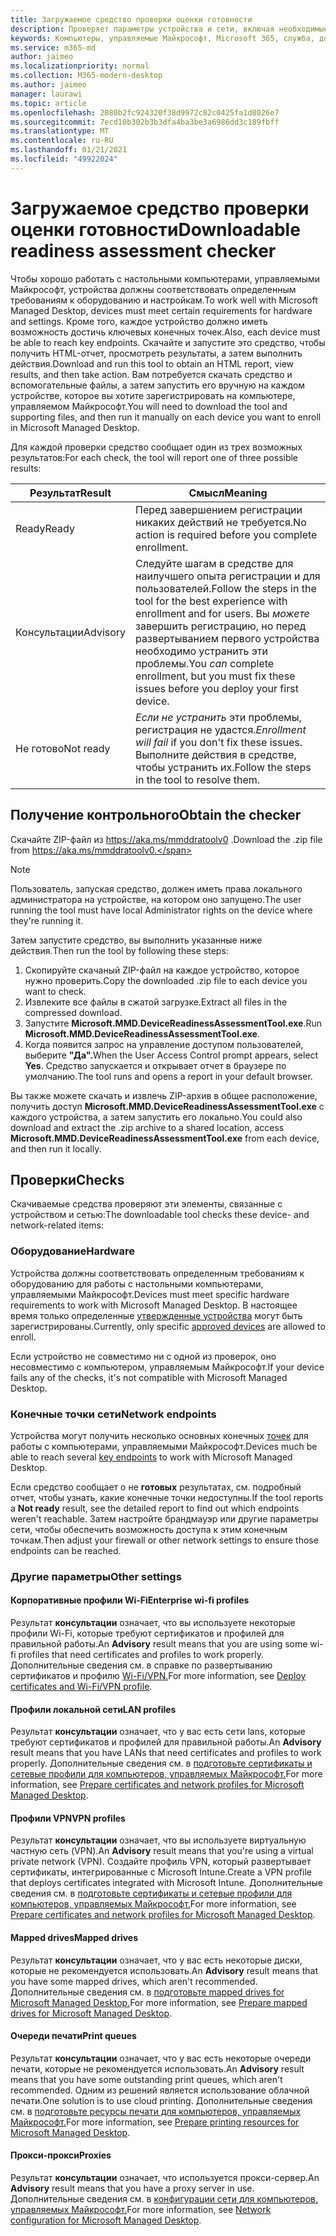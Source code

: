 ```yaml
---
title: Загружаемое средство проверки оценки готовности
description: Проверяет параметры устройства и сети, включая необходимые конечные точки
keywords: Компьютеры, управляемые Майкрософт, Microsoft 365, служба, документация
ms.service: m365-md
author: jaimeo
ms.localizationpriority: normal
ms.collection: M365-modern-desktop
ms.author: jaimeo
manager: laurawi
ms.topic: article
ms.openlocfilehash: 2080b2fc924320f38d9972c82c0425fa1d8026e7
ms.sourcegitcommit: 7ecd10b302b3b3dfa4ba3be3a6986dd3c189fbff
ms.translationtype: MT
ms.contentlocale: ru-RU
ms.lasthandoff: 01/21/2021
ms.locfileid: "49922024"
---
```

# <a name="downloadable-readiness-assessment-checker"></a><span data-ttu-id="6ac84-104">Загружаемое средство проверки оценки готовности</span><span class="sxs-lookup"><span data-stu-id="6ac84-104">Downloadable readiness assessment checker</span></span>

<span data-ttu-id="6ac84-105">Чтобы хорошо работать с настольными компьютерами, управляемыми Майкрософт, устройства должны соответствовать определенным требованиям к оборудованию и настройкам.</span><span class="sxs-lookup"><span data-stu-id="6ac84-105">To work well with Microsoft Managed Desktop, devices must meet certain requirements for hardware and settings.</span></span> <span data-ttu-id="6ac84-106">Кроме того, каждое устройство должно иметь возможность достичь ключевых конечных точек.</span><span class="sxs-lookup"><span data-stu-id="6ac84-106">Also, each device must be able to reach key endpoints.</span></span> <span data-ttu-id="6ac84-107">Скачайте и запустите это средство, чтобы получить HTML-отчет, просмотреть результаты, а затем выполнить действия.</span><span class="sxs-lookup"><span data-stu-id="6ac84-107">Download and run this tool to obtain an HTML report, view results, and then take action.</span></span> <span data-ttu-id="6ac84-108">Вам потребуется скачать средство и вспомогательные файлы, а затем запустить его вручную на каждом устройстве, которое вы хотите зарегистрировать на компьютере, управляемом Майкрософт.</span><span class="sxs-lookup"><span data-stu-id="6ac84-108">You will need to download the tool and supporting files, and then run it manually on each device you want to enroll in Microsoft Managed Desktop.</span></span>

<span data-ttu-id="6ac84-109">Для каждой проверки средство сообщает один из трех возможных результатов:</span><span class="sxs-lookup"><span data-stu-id="6ac84-109">For each check, the tool will report one of three possible results:</span></span>


|<span data-ttu-id="6ac84-110">Результат</span><span class="sxs-lookup"><span data-stu-id="6ac84-110">Result</span></span>  |<span data-ttu-id="6ac84-111">Смысл</span><span class="sxs-lookup"><span data-stu-id="6ac84-111">Meaning</span></span>  |
|---------|---------|
|<span data-ttu-id="6ac84-112">Ready</span><span class="sxs-lookup"><span data-stu-id="6ac84-112">Ready</span></span>     | <span data-ttu-id="6ac84-113">Перед завершением регистрации никаких действий не требуется.</span><span class="sxs-lookup"><span data-stu-id="6ac84-113">No action is required before you complete enrollment.</span></span>        |
|<span data-ttu-id="6ac84-114">Консультации</span><span class="sxs-lookup"><span data-stu-id="6ac84-114">Advisory</span></span>    | <span data-ttu-id="6ac84-115">Следуйте шагам в средстве для наилучшего опыта регистрации и для пользователей.</span><span class="sxs-lookup"><span data-stu-id="6ac84-115">Follow the steps in the tool for the best experience with enrollment and for users.</span></span> <span data-ttu-id="6ac84-116">Вы *можете* завершить регистрацию, но перед развертыванием первого устройства необходимо устранить эти проблемы.</span><span class="sxs-lookup"><span data-stu-id="6ac84-116">You *can* complete enrollment, but you must fix these issues before you deploy your first device.</span></span>        |
|<span data-ttu-id="6ac84-117">Не готово</span><span class="sxs-lookup"><span data-stu-id="6ac84-117">Not ready</span></span> | <span data-ttu-id="6ac84-118">*Если не устранить* эти проблемы, регистрация не удастся.</span><span class="sxs-lookup"><span data-stu-id="6ac84-118">*Enrollment will fail* if you don't fix these issues.</span></span> <span data-ttu-id="6ac84-119">Выполните действия в средстве, чтобы устранить их.</span><span class="sxs-lookup"><span data-stu-id="6ac84-119">Follow the steps in the tool to resolve them.</span></span>        |

## <a name="obtain-the-checker"></a><span data-ttu-id="6ac84-120">Получение контрольного</span><span class="sxs-lookup"><span data-stu-id="6ac84-120">Obtain the checker</span></span>

<span data-ttu-id="6ac84-121">Скачайте ZIP-файл из https://aka.ms/mmddratoolv0 .</span><span class="sxs-lookup"><span data-stu-id="6ac84-121">Download the .zip file from https://aka.ms/mmddratoolv0.</span></span>

> [!NOTE]
> <span data-ttu-id="6ac84-122">Пользователь, запуская средство, должен иметь права локального администратора на устройстве, на котором оно запущено.</span><span class="sxs-lookup"><span data-stu-id="6ac84-122">The user running the tool must have local Administrator rights on the device where they're running it.</span></span>

 <span data-ttu-id="6ac84-123">Затем запустите средство, вы выполнить указанные ниже действия.</span><span class="sxs-lookup"><span data-stu-id="6ac84-123">Then run the tool by following these steps:</span></span>

1. <span data-ttu-id="6ac84-124">Скопируйте скачаный ZIP-файл на каждое устройство, которое нужно проверить.</span><span class="sxs-lookup"><span data-stu-id="6ac84-124">Copy the downloaded .zip file to each device you want to check.</span></span>
2. <span data-ttu-id="6ac84-125">Извлеките все файлы в сжатой загрузке.</span><span class="sxs-lookup"><span data-stu-id="6ac84-125">Extract all files in the compressed download.</span></span>
3. <span data-ttu-id="6ac84-126">Запустите **Microsoft.MMD.DeviceReadinessAssessmentTool.exe**.</span><span class="sxs-lookup"><span data-stu-id="6ac84-126">Run **Microsoft.MMD.DeviceReadinessAssessmentTool.exe**.</span></span>
4. <span data-ttu-id="6ac84-127">Когда появится запрос на управление доступом пользователей, выберите **"Да".**</span><span class="sxs-lookup"><span data-stu-id="6ac84-127">When the User Access Control prompt appears, select **Yes**.</span></span> <span data-ttu-id="6ac84-128">Средство запускается и открывает отчет в браузере по умолчанию.</span><span class="sxs-lookup"><span data-stu-id="6ac84-128">The tool runs and opens a report in your default browser.</span></span>

<span data-ttu-id="6ac84-129">Вы также можете скачать и извлечь ZIP-архив в общее расположение, получить доступ **Microsoft.MMD.DeviceReadinessAssessmentTool.exe** с каждого устройства, а затем запустить его локально.</span><span class="sxs-lookup"><span data-stu-id="6ac84-129">You could also download and extract the .zip archive to a shared location, access **Microsoft.MMD.DeviceReadinessAssessmentTool.exe** from each device, and then run it locally.</span></span>


## <a name="checks"></a><span data-ttu-id="6ac84-130">Проверки</span><span class="sxs-lookup"><span data-stu-id="6ac84-130">Checks</span></span>

<span data-ttu-id="6ac84-131">Скачиваемые средства проверяют эти элементы, связанные с устройством и сетью:</span><span class="sxs-lookup"><span data-stu-id="6ac84-131">The downloadable tool checks these device- and network-related items:</span></span>

### <a name="hardware"></a><span data-ttu-id="6ac84-132">Оборудование</span><span class="sxs-lookup"><span data-stu-id="6ac84-132">Hardware</span></span>

<span data-ttu-id="6ac84-133">Устройства должны соответствовать определенным требованиям к оборудованию для работы с настольными компьютерами, управляемыми Майкрософт.</span><span class="sxs-lookup"><span data-stu-id="6ac84-133">Devices must meet specific hardware requirements to work with Microsoft Managed Desktop.</span></span> <span data-ttu-id="6ac84-134">В настоящее время только определенные [утвержденные устройства](../service-description/device-list.md) могут быть зарегистрированы.</span><span class="sxs-lookup"><span data-stu-id="6ac84-134">Currently, only specific [approved devices](../service-description/device-list.md) are allowed to enroll.</span></span> 

<span data-ttu-id="6ac84-135">Если устройство не совместимо ни с одной из проверок, оно несовместимо с компьютером, управляемым Майкрософт.</span><span class="sxs-lookup"><span data-stu-id="6ac84-135">If your device fails any of the checks, it's not compatible with Microsoft Managed Desktop.</span></span>

### <a name="network-endpoints"></a><span data-ttu-id="6ac84-136">Конечные точки сети</span><span class="sxs-lookup"><span data-stu-id="6ac84-136">Network endpoints</span></span>

<span data-ttu-id="6ac84-137">Устройства могут получить несколько основных конечных [точек](network.md) для работы с компьютерами, управляемыми Майкрософт.</span><span class="sxs-lookup"><span data-stu-id="6ac84-137">Devices much be able to reach several [key endpoints](network.md) to work with Microsoft Managed Desktop.</span></span>

<span data-ttu-id="6ac84-138">Если средство сообщает о не **готовых** результатах, см. подробный отчет, чтобы узнать, какие конечные точки недоступны.</span><span class="sxs-lookup"><span data-stu-id="6ac84-138">If the tool reports a **Not ready** result, see the detailed report to find out which endpoints weren't reachable.</span></span> <span data-ttu-id="6ac84-139">Затем настройте брандмауэр или другие параметры сети, чтобы обеспечить возможность доступа к этим конечным точкам.</span><span class="sxs-lookup"><span data-stu-id="6ac84-139">Then adjust your firewall or other network settings to ensure those endpoints can be reached.</span></span>

### <a name="other-settings"></a><span data-ttu-id="6ac84-140">Другие параметры</span><span class="sxs-lookup"><span data-stu-id="6ac84-140">Other settings</span></span>

#### <a name="enterprise-wi-fi-profiles"></a><span data-ttu-id="6ac84-141">Корпоративные профили Wi-Fi</span><span class="sxs-lookup"><span data-stu-id="6ac84-141">Enterprise wi-fi profiles</span></span>

<span data-ttu-id="6ac84-142">Результат **консультации** означает, что вы используете некоторые профили Wi-Fi, которые требуют сертификатов и профилей для правильной работы.</span><span class="sxs-lookup"><span data-stu-id="6ac84-142">An **Advisory** result means that you are using some wi-fi profiles that need certificates and profiles to work properly.</span></span> <span data-ttu-id="6ac84-143">Дополнительные сведения см. в справке по развертыванию сертификатов и профилю [Wi-Fi/VPN.](certs-wifi-lan.md#deploy-certificates-and-wi-fivpn-profile)</span><span class="sxs-lookup"><span data-stu-id="6ac84-143">For more information, see [Deploy certificates and Wi-Fi/VPN profile](certs-wifi-lan.md#deploy-certificates-and-wi-fivpn-profile).</span></span>

#### <a name="lan-profiles"></a><span data-ttu-id="6ac84-144">Профили локальной сети</span><span class="sxs-lookup"><span data-stu-id="6ac84-144">LAN profiles</span></span>

<span data-ttu-id="6ac84-145">Результат **консультации** означает, что у вас есть сети lans, которые требуют сертификатов и профилей для правильной работы.</span><span class="sxs-lookup"><span data-stu-id="6ac84-145">An **Advisory** result means that you have LANs that need certificates and profiles to work properly.</span></span> <span data-ttu-id="6ac84-146">Дополнительные сведения см. в [подготовьте сертификаты и сетевые профили для компьютеров, управляемых Майкрософт.](certs-wifi-lan.md)</span><span class="sxs-lookup"><span data-stu-id="6ac84-146">For more information, see [Prepare certificates and network profiles for Microsoft Managed Desktop](certs-wifi-lan.md).</span></span>

#### <a name="vpn-profiles"></a><span data-ttu-id="6ac84-147">Профили VPN</span><span class="sxs-lookup"><span data-stu-id="6ac84-147">VPN profiles</span></span>

<span data-ttu-id="6ac84-148">Результат **консультации** означает, что вы используете виртуальную частную сеть (VPN).</span><span class="sxs-lookup"><span data-stu-id="6ac84-148">An **Advisory** result means that you're using a virtual private network (VPN).</span></span> <span data-ttu-id="6ac84-149">Создайте профиль VPN, который развертывает сертификаты, интегрированные с Microsoft Intune.</span><span class="sxs-lookup"><span data-stu-id="6ac84-149">Create a VPN profile that deploys certificates integrated with Microsoft Intune.</span></span> <span data-ttu-id="6ac84-150">Дополнительные сведения см. в [подготовьте сертификаты и сетевые профили для компьютеров, управляемых Майкрософт.](certs-wifi-lan.md)</span><span class="sxs-lookup"><span data-stu-id="6ac84-150">For more information, see [Prepare certificates and network profiles for Microsoft Managed Desktop](certs-wifi-lan.md).</span></span>

#### <a name="mapped-drives"></a><span data-ttu-id="6ac84-151">Mapped drives</span><span class="sxs-lookup"><span data-stu-id="6ac84-151">Mapped drives</span></span>

<span data-ttu-id="6ac84-152">Результат **консультации** означает, что у вас есть некоторые диски, которые не рекомендуется использовать.</span><span class="sxs-lookup"><span data-stu-id="6ac84-152">An **Advisory** result means that you have some mapped drives, which aren't recommended.</span></span> <span data-ttu-id="6ac84-153">Дополнительные сведения см. в [подготовьте mapped drives for Microsoft Managed Desktop.](mapped-drives.md)</span><span class="sxs-lookup"><span data-stu-id="6ac84-153">For more information, see [Prepare mapped drives for Microsoft Managed Desktop](mapped-drives.md).</span></span>

#### <a name="print-queues"></a><span data-ttu-id="6ac84-154">Очереди печати</span><span class="sxs-lookup"><span data-stu-id="6ac84-154">Print queues</span></span>

<span data-ttu-id="6ac84-155">Результат **консультации** означает, что у вас есть некоторые очереди печати, которые не рекомендуется использовать.</span><span class="sxs-lookup"><span data-stu-id="6ac84-155">An **Advisory** result means that you have some outstanding print queues, which aren't recommended.</span></span> <span data-ttu-id="6ac84-156">Одним из решений является использование облачной печати.</span><span class="sxs-lookup"><span data-stu-id="6ac84-156">One solution is to use cloud printing.</span></span> <span data-ttu-id="6ac84-157">Дополнительные сведения см. в [подготовьте ресурсы печати для компьютеров, управляемых Майкрософт.](printing.md)</span><span class="sxs-lookup"><span data-stu-id="6ac84-157">For more information, see [Prepare printing resources for Microsoft Managed Desktop](printing.md).</span></span>

#### <a name="proxies"></a><span data-ttu-id="6ac84-158">Прокси-прокси</span><span class="sxs-lookup"><span data-stu-id="6ac84-158">Proxies</span></span>

<span data-ttu-id="6ac84-159">Результат **консультации** означает, что используется прокси-сервер.</span><span class="sxs-lookup"><span data-stu-id="6ac84-159">An **Advisory** result means that you have a proxy server in use.</span></span> <span data-ttu-id="6ac84-160">Дополнительные сведения см. в [конфигурации сети для компьютеров, управляемых Майкрософт.](network.md)</span><span class="sxs-lookup"><span data-stu-id="6ac84-160">For more information, see [Network configuration for Microsoft Managed Desktop](network.md).</span></span>

